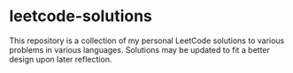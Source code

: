 # leetcode-solutions

This repository is a collection of my personal LeetCode solutions to various problems in various languages. Solutions may be updated to fit a better design upon later reflection.
